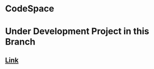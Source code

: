 # CodeSpace

# Under Development Project in this Branch
## [Link](https://github.com/DragonUncaged/CodeSpace/tree/project1)

